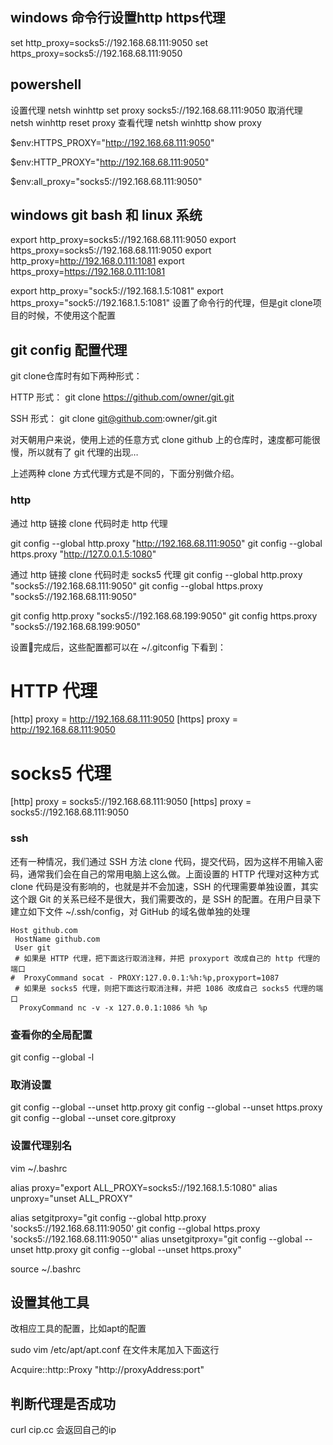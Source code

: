 ## windows 命令行设置http https代理

 set http_proxy=socks5://192.168.68.111:9050
 set https_proxy=socks5://192.168.68.111:9050

## powershell

设置代理
netsh winhttp set proxy socks5://192.168.68.111:9050
取消代理
netsh winhttp reset proxy
查看代理
netsh winhttp show proxy

$env:HTTPS_PROXY="http://192.168.68.111:9050"

$env:HTTP_PROXY="http://192.168.68.111:9050"

$env:all_proxy="socks5://192.168.68.111:9050"

## windows git bash 和 linux 系统

export http_proxy=socks5://192.168.68.111:9050
export https_proxy=socks5://192.168.68.111:9050
export http_proxy=<http://192.168.0.111:1081>
export https_proxy=<https://192.168.0.111:1081>

export http_proxy="sock5://192.168.1.5:1081"
export https_proxy="sock5://192.168.1.5:1081"
设置了命令行的代理，但是git clone项目的时候，不使用这个配置

## git config 配置代理

git clone仓库时有如下两种形式：

HTTP 形式：
git clone <https://github.com/owner/git.git>

SSH 形式：
git clone git@github.com:owner/git.git

对天朝用户来说，使用上述的任意方式 clone github 上的仓库时，速度都可能很慢，所以就有了 git 代理的出现…

上述两种 clone 方式代理方式是不同的，下面分别做介绍。

### http

通过 http 链接 clone 代码时走 http 代理

git config --global http.proxy "http://192.168.68.111:9050"
git config --global https.proxy "http://127.0.0.1.5:1080"

通过 http 链接 clone 代码时走 socks5 代理
git config --global http.proxy "socks5://192.168.68.111:9050"
git config --global https.proxy "socks5://192.168.68.111:9050"

git config http.proxy "socks5://192.168.68.199:9050"
git config  https.proxy "socks5://192.168.68.199:9050"

设置完成后，这些配置都可以在 ~/.gitconfig 下看到：

# HTTP 代理

[http]
 proxy = <http://192.168.68.111:9050>
[https]
 proxy = <http://192.168.68.111:9050>

# socks5 代理

[http]
 proxy = socks5://192.168.68.111:9050
[https]
 proxy = socks5://192.168.68.111:9050

### ssh

还有一种情况，我们通过 SSH 方法 clone 代码，提交代码，因为这样不用输入密码，通常我们会在自己的常用电脑上这么做。上面设置的 HTTP 代理对这种方式 clone 代码是没有影响的，也就是并不会加速，SSH 的代理需要单独设置，其实这个跟 Git 的关系已经不是很大，我们需要改的，是 SSH 的配置。在用户目录下建立如下文件 ~/.ssh/config，对 GitHub 的域名做单独的处理

```
Host github.com
 HostName github.com
 User git
 # 如果是 HTTP 代理，把下面这行取消注释，并把 proxyport 改成自己的 http 代理的端口
#  ProxyCommand socat - PROXY:127.0.0.1:%h:%p,proxyport=1087
 # 如果是 socks5 代理，则把下面这行取消注释，并把 1086 改成自己 socks5 代理的端口
  ProxyCommand nc -v -x 127.0.0.1:1086 %h %p
```

### 查看你的全局配置

git config --global -l

### 取消设置

git config --global --unset http.proxy
git config --global --unset https.proxy
git config --global --unset core.gitproxy

### 设置代理别名

vim ~/.bashrc

alias proxy="export ALL_PROXY=socks5://192.168.1.5:1080"
alias unproxy="unset ALL_PROXY"

alias setgitproxy="git config --global http.proxy 'socks5://192.168.68.111:9050'
git config --global https.proxy 'socks5://192.168.68.111:9050'"
alias unsetgitproxy="git config --global --unset http.proxy
git config --global --unset https.proxy"

source ~/.bashrc  

## 设置其他工具

改相应工具的配置，比如apt的配置

sudo vim /etc/apt/apt.conf
在文件末尾加入下面这行

Acquire::http::Proxy "http://proxyAddress:port"

## 判断代理是否成功

curl cip.cc
 会返回自己的ip
